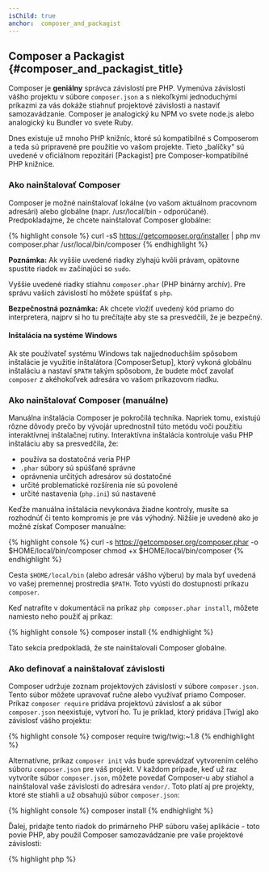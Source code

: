 ```yaml
---
isChild: true
anchor:  composer_and_packagist
---
```


## Composer a Packagist {#composer_and_packagist_title}

Composer je **geniálny** správca závislostí pre PHP. Vymenúva závislosti vášho projektu v súbore `composer.json` a s niekoľkými jednoduchými príkazmi za vás dokáže stiahnuť projektové závislosti a nastaviť samozavádzanie. Composer je analogický ku NPM vo svete node.js alebo analogický ku Bundler vo svete Ruby.

Dnes existuje už mnoho PHP knižníc, ktoré sú kompatibilné s Composerom a teda sú pripravené pre použitie vo vašom projekte. Tieto „balíčky“ sú uvedené v oficiálnom repozitári [Packagist] pre Composer-kompatibilné PHP knižnice.

### Ako nainštalovať Composer

Composer je možné nainštalovať lokálne (vo vašom aktuálnom pracovnom adresári) alebo globálne (napr. /usr/local/bin - odporúčané).
Predpokladajme, že chcete nainštalovať Composer globálne:

{% highlight console %}
curl -sS https://getcomposer.org/installer | php
mv composer.phar /usr/local/bin/composer
{% endhighlight %}

**Poznámka:** Ak vyššie uvedené riadky zlyhajú kvôli právam, opätovne spustite riadok `mv` začínajúci so `sudo`.

Vyššie uvedené riadky stiahnu `composer.phar` (PHP binárny archív). Pre správu vašich závislostí ho môžete spúšťať s `php`.

**Bezpečnostná poznámka:** Ak chcete vložiť uvedený kód priamo do interpretera, najprv si ho tu prečítajte aby ste sa presvedčili, že je bezpečný.

#### Inštalácia na systéme Windows

Ak ste používateľ systému Windows tak najjednoduchším spôsobom inštalácie je využitie inštalátora [ComposerSetup], ktorý vykoná globálnu inštaláciu a nastaví `$PATH` takým spôsobom, že budete môcť zavolať `composer` z akéhokoľvek adresára vo vašom príkazovom riadku.

### Ako nainštalovať Composer (manuálne)

Manuálna inštalácia Composer je pokročilá technika. Napriek tomu, existujú rôzne dôvody prečo by vývojár uprednostnil túto metódu voči použitiu interaktívnej inštalačnej rutiny. Interaktívna inštalácia kontroluje vašu PHP inštaláciu aby sa presvedčila, že:

- používa sa dostatočná veria PHP
- `.phar` súbory sú spúšťané správne
- oprávnenia určitých adresárov sú dostatočné
- určité problematické rozšírenia nie sú povolené
- určité nastavenia (`php.ini`) sú nastavené 

Keďže manuálna inštalácia nevykonáva žiadne kontroly, musíte sa rozhodnúť či tento kompromis je pre vás výhodný. Nižšie je uvedené ako je možné získať Composer manuálne:

{% highlight console %}
curl -s https://getcomposer.org/composer.phar -o $HOME/local/bin/composer
chmod +x $HOME/local/bin/composer
{% endhighlight %}

Cesta `$HOME/local/bin` (alebo adresár vášho výberu) by mala byť uvedená vo vašej premennej prostredia `$PATH`. Toto vyústi do dostupnosti príkazu `composer`.

Keď natrafíte v dokumentácii na príkaz `php composer.phar install`, môžete namiesto neho použiť aj príkaz:

{% highlight console %}
composer install
{% endhighlight %}

Táto sekcia predpokladá, že ste nainštalovali Composer globálne.

### Ako definovať a nainštalovať závislosti

Composer udržuje zoznam projektových závislostí v súbore `composer.json`. Tento súbor môžete upravovať ručne alebo využívať priamo Composer. Príkaz `composer require` pridáva projektovú závislosť a ak súbor `composer.json` neexistuje, vytvorí ho. Tu je príklad, ktorý pridáva [Twig] ako závislosť vášho projektu:

{% highlight console %}
composer require twig/twig:~1.8
{% endhighlight %}

Alternatívne, príkaz `composer init` vás bude sprevádzať vytvorením celého súboru `composer.json` pre váš projekt. V každom prípade, keď už raz vytvoríte súbor `composer.json`, môžete povedať Composer-u aby stiahol a nainštaloval vaše závislosti do adresára `vendor/`. Toto platí aj pre projekty, ktoré ste stiahli a už obsahujú súbor `composer.json`:

{% highlight console %}
composer install
{% endhighlight %}

Ďalej, pridajte tento riadok do primárneho PHP súboru vašej aplikácie - toto povie PHP, aby použil Composer samozavádzanie pre vaše projektové závislosti:

{% highlight php %}
<?php
require 'vendor/autoload.php';
{% endhighlight %}

Teraz môžete používať vaše projektové závislosti - budú automaticky načítané na vyžiadanie.

### Aktualizácia vašich závislostí

Composer vytvára súbor zvaný `composer.lock`, ktorý obsahuje informáciu o presnej verzii každého balíka, ktorý bol stiahnutý keď ste prvý krát spustili príkaz `composer install`. Ak zdielate váš projekt s ostatnými programátormi a súbor `composer.lock` je súčasťou vašej distribúcie, tak keď títo programátori spustia príkaz `composer install`, dostanú rovnaké verzie balíkov ako vy. 
Pre aktualizovanie vašich závislostí spustite príkaz `composer update`.

Toto je najviac užitočné, keď definujete vaše flexibilné požiadavky na verzie. Napríklad, požiadavka na verziu `~1.8` znamená „čokoľvek novšie ako `1.8.0` ale staršie ako `2.0.x-dev`“. Taktiež môžete využiť náhradný znak `*`, teda `1.8.*`. Príkaz `composer update` teraz zaktualizuje všetky vaše závislosti na najnovšiu verziu ktorá spĺňa definované obmedzenia. 

### Aktualizácia notifikácii

Pre prijímanie notifikácii o vydaniach nových verzií sa môžete registrovať na [VersionEye], webovej službe, ktorá monitoruje a kontroluje `composer.json` vo vašom GitHub a BitBucket účte a pri vydaní novšej verzie balíka posiela emailové notifikácie. 

### Kontrolovanie vašich závislostí pre bezpečnostné problémy

[Security Advisories Checker] je webová služba a nástroj príkazového riadka - obe vyšetria váš súbor `composer.lock` a povedia vám či potrebujete aktualizovať nejakú z vašich závislostí.

### Zaobchádzanie s globálnymi závislosťami

Composer môže taktiež spracovávať globálne závislosti a ich binárne súbory. Použitie je priame - všetko čo potrebujete je pridať slovo `global`. Napríklad, ak by ste chceli nainštalovať balík PHPUnit a mať ho dostupný globálne, spustili by ste tento príkaz:

{% highlight console %}
composer global require phpunit/phpunit
{% endhighlight %}

Toto vytvorí adresár `~/.composer`, kde budú sídliť vaše globálne závislosti. Aby boli vaše nainštalované balíky dostupné všade, musíte ešte pridať cestu `~/.composer/vendor/bin` do premennej `$PATH`.

* [Learn about Composer]

[Packagist]: http://packagist.org/
[Twig]: http://twig.sensiolabs.org
[VersionEye]: https://www.versioneye.com/
[Security Advisories Checker]: https://security.sensiolabs.org/
[Learn about Composer]: http://getcomposer.org/doc/00-intro.md
[ComposerSetup]: https://getcomposer.org/Composer-Setup.exe
